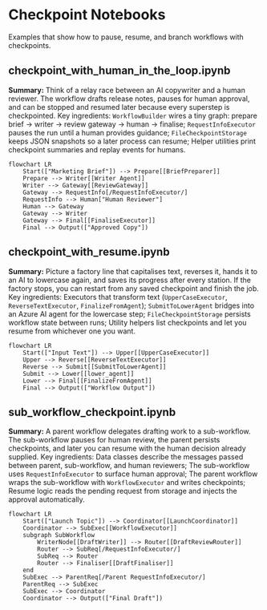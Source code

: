 # Checkpoint Notebooks

Examples that show how to pause, resume, and branch workflows with checkpoints.

## checkpoint_with_human_in_the_loop.ipynb

**Summary:** Think of a relay race between an AI copywriter and a human reviewer. The workflow drafts release notes, pauses for human approval, and can be stopped and resumed later because every superstep is checkpointed. Key ingredients: `WorkflowBuilder` wires a tiny graph: prepare brief -> writer -> review gateway -> human -> finalise; `RequestInfoExecutor` pauses the run until a human provides guidance; `FileCheckpointStorage` keeps JSON snapshots so a later process can resume; Helper utilities print checkpoint summaries and replay events for humans.

```mermaid
flowchart LR
    Start(["Marketing Brief"]) --> Prepare[[BriefPreparer]]
    Prepare --> Writer[[Writer Agent]]
    Writer --> Gateway[[ReviewGateway]]
    Gateway --> RequestInfo[/RequestInfoExecutor/]
    RequestInfo --> Human["Human Reviewer"]
    Human --> Gateway
    Gateway --> Writer
    Gateway --> Final[[FinaliseExecutor]]
    Final --> Output(["Approved Copy"])
```

## checkpoint_with_resume.ipynb

**Summary:** Picture a factory line that capitalises text, reverses it, hands it to an AI to lowercase again, and saves its progress after every station. If the factory stops, you can restart from any saved checkpoint and finish the job. Key ingredients: Executors that transform text (`UpperCaseExecutor`, `ReverseTextExecutor`, `FinalizeFromAgent`); `SubmitToLowerAgent` bridges into an Azure AI agent for the lowercase step; `FileCheckpointStorage` persists workflow state between runs; Utility helpers list checkpoints and let you resume from whichever one you want.

```mermaid
flowchart LR
    Start(["Input Text"]) --> Upper[[UpperCaseExecutor]]
    Upper --> Reverse[[ReverseTextExecutor]]
    Reverse --> Submit[[SubmitToLowerAgent]]
    Submit --> Lower[[lower_agent]]
    Lower --> Final[[FinalizeFromAgent]]
    Final --> Output(["Workflow Output"])
```

## sub_workflow_checkpoint.ipynb

**Summary:** A parent workflow delegates drafting work to a sub-workflow. The sub-workflow pauses for human review, the parent persists checkpoints, and later you can resume with the human decision already supplied. Key ingredients: Data classes describe the messages passed between parent, sub-workflow, and human reviewers; The sub-workflow uses `RequestInfoExecutor` to surface human approval; The parent workflow wraps the sub-workflow with `WorkflowExecutor` and writes checkpoints; Resume logic reads the pending request from storage and injects the approval automatically.

```mermaid
flowchart LR
    Start(["Launch Topic"]) --> Coordinator[[LaunchCoordinator]]
    Coordinator --> SubExec[[WorkflowExecutor]]
    subgraph SubWorkflow
        WriterNode[[DraftWriter]] --> Router[[DraftReviewRouter]]
        Router --> SubReq[/RequestInfoExecutor/]
        SubReq --> Router
        Router --> Finaliser[[DraftFinaliser]]
    end
    SubExec --> ParentReq[/Parent RequestInfoExecutor/]
    ParentReq --> SubExec
    SubExec --> Coordinator
    Coordinator --> Output(["Final Draft"])
```
